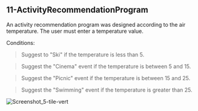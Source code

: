 ## 11-ActivityRecommendationProgram
An activity recommendation program was designed according to the air temperature. The user must enter a temperature value.

Conditions:

> Suggest to "Ski" if the temperature is less than 5.

> Suggest the "Cinema" event if the temperature is between 5 and 15.

> Suggest the "Picnic" event if the temperature is between 15 and 25.

> Suggest the "Swimming" event if the temperature is greater than 25. 
> 
![Screenshot_5-tile-vert](https://user-images.githubusercontent.com/57245919/129909669-1b3a9181-8a8a-49a6-8d03-f1fa4a1f951d.jpg)

